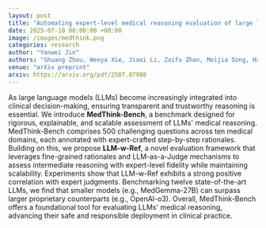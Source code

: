 ```yaml
---
layout: post
title: "Automating expert-level medical reasoning evaluation of large language models"
date: 2025-07-10 00:00:00 +00:00
image: /images/medthink.png
categories: research
author: "Yanwei Jin"
authors: "Shuang Zhou, Wenya Xie, Jiaxi Li, Zaifu Zhan, Meijia Song, Han Yang, Cheyenna Espinoza, Lindsay Welton, Xinnie Mai, <strong>Yanwei Jin</strong>, Zidu Xu, Yuen-Hei Chung, Yiyun Xing, Meng-Han Tsai, Emma Schaffer, Yucheng Shi, Ninghao Liu, Zirui Liu, Rui Zhang"
venue: "arXiv preprint"
arxiv: https://arxiv.org/pdf/2507.07988
---
```

As large language models (LLMs) become increasingly integrated into clinical decision-making, ensuring transparent and trustworthy reasoning is essential. We introduce **MedThink-Bench**, a benchmark designed for rigorous, explainable, and scalable assessment of LLMs' medical reasoning. MedThink-Bench comprises 500 challenging questions across ten medical domains, each annotated with expert-crafted step-by-step rationales. Building on this, we propose **LLM-w-Ref**, a novel evaluation framework that leverages fine-grained rationales and LLM-as-a-Judge mechanisms to assess intermediate reasoning with expert-level fidelity while maintaining scalability. Experiments show that LLM-w-Ref exhibits a strong positive correlation with expert judgments. Benchmarking twelve state-of-the-art LLMs, we find that smaller models (e.g., MedGemma-27B) can surpass larger proprietary counterparts (e.g., OpenAI-o3). Overall, MedThink-Bench offers a foundational tool for evaluating LLMs' medical reasoning, advancing their safe and responsible deployment in clinical practice.
